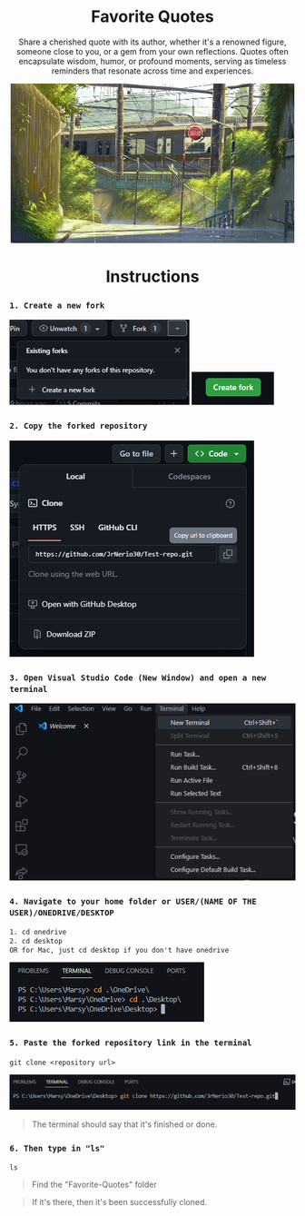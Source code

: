 <h1 align="center">Favorite Quotes</h1>
<p align="center">Share a cherished quote with its author, whether it's a renowned figure, someone close to you, or a gem from your own reflections. Quotes often encapsulate wisdom, humor, or profound moments, serving as timeless reminders that resonate across time and experiences.</p>

<p align="center">
  <img src="./Assets/2swA (1).gif">
</p>

<h1 align="center">Instructions</h1>

### `1. Create a new fork`
<img src="./Assets/Createnewfork.png">
<img src="./Assets/CreateForkButton.png">

### `2. Copy the forked repository`
<img src="./Assets/Clonerepo.png">

### `3. Open Visual Studio Code (New Window) and open a new terminal`
<img src="./Assets/Newterminal.png">

### `4. Navigate to your home folder or USER/(NAME OF THE USER)/ONEDRIVE/DESKTOP`
```
1. cd onedrive
2. cd desktop
OR for Mac, just cd desktop if you don't have onedrive
```

<img src="./Assets/ODDT.png">

### `5. Paste the forked repository link in the terminal`
```
git clone <repository url>
```
<img src="./Assets/gitclone.png">

> The terminal should say that it's finished or done.

### `6. Then type in "ls"`
```
ls
```
> Find the "Favorite-Quotes" folder

> If it's there, then it's been successfully cloned.

